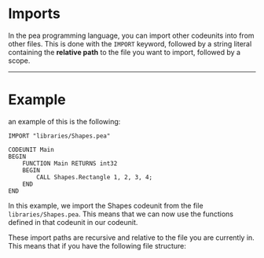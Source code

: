 # Imports

In the pea programming language, you can import other codeunits into from other files. This is done with the `IMPORT` keyword, followed by a string literal containing the **relative path** to the file you want to import, followed by a scope.

---

# Example

an example of this is the following:
```pea
IMPORT "libraries/Shapes.pea"

CODEUNIT Main
BEGIN
    FUNCTION Main RETURNS int32
    BEGIN
        CALL Shapes.Rectangle 1, 2, 3, 4;
    END
END
```

In this example, we import the Shapes codeunit from the file `libraries/Shapes.pea`. This means that we can now use the functions defined in that codeunit in our codeunit.

These import paths are recursive and relative to the file you are currently in. This means that if you have the following file structure:
